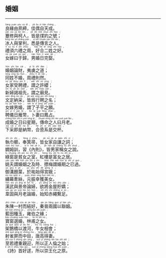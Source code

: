 ## 婚姻
---
<div>

<p>
<ruby><rb> 良緣由夙締，佳偶自天成。 </rb> <rt>liáng  yuán  yóu  sù  dì ， jiā  ǒu  zì  tiān  chéng 。</rt></ruby><BR>
<ruby><rb> 蹇修與柯人，皆是煤妁之號； </rb> <rt>jiǎn  xiū  yǔ  kē  rén ， jiē  shì  méi  shuò  zhī  hào ；</rt></ruby><BR>
<ruby><rb> 冰人與掌判，悉是傳言之人。 </rb> <rt>bīng  rén  yǔ  zhǎng  pàn ， xī  shì  chuán  yán  zhī  rén 。</rt></ruby><BR>
<ruby><rb> 禮須六禮之周，好合二姓之好。 </rb> <rt>lǐ  xū  liù  lǐ  zhī  zhōu ， hǎo  hé  èr  xìng  zhī  hǎo 。</rt></ruby><BR>
<ruby><rb> 女嫁曰于歸，男婚日完娶。 </rb> <rt>nǚ  jià  yuē  yú  guī ， nán  hūn  rì  wán  qǔ 。</rt></ruby><BR></P>

<p>
<ruby><rb> 婚姻論財，夷虜之道； </rb> <rt>hūn  yīn  lùn  cái ， yí  lǔ  zhī  dào ；</rt></ruby><BR>
<ruby><rb> 同姓不婚，周禮則然。 </rb> <rt>tóng  xìng  bù  hūn ， zhōu  lǐ  zé  rán 。</rt></ruby><BR>
<ruby><rb> 女家受聘禮，謂之許纓； </rb> <rt>nǚ  jiā  shòu  pìn  lǐ ， wèi  zhī  xǔ  yīng ；</rt></ruby><BR>
<ruby><rb> 新婦謁祖先，謂之廟見。 </rb> <rt>xīn  fù  yè  zǔ  xiān ， wèi  zhī  miào  jiàn 。</rt></ruby><BR>
<ruby><rb> 文定納采，皆爲行聘之名； </rb> <rt>wén  dìng  nà  cǎi ， jiē  wèi  xíng  pìn  zhī  míng ；</rt></ruby><BR>
<ruby><rb> 女嫁男婚，謂了子平之願。 </rb> <rt>nǚ  jià  nán  hūn ， wèi  le  zǐ  píng  zhī  yuàn 。</rt></ruby><BR>
<ruby><rb> 聘儀日雁幣，卜妻曰鳳占。 </rb> <rt>pìn  yí  rì  yàn  bì ， bo  qī  yuē  fèng  zhàn 。</rt></ruby><BR>
<ruby><rb> 成婚之日曰星期，傳命之人曰月老。 </rb> <rt>chéng  hūn  zhī  rì  yuē  xīng  qī ， chuán  mìng  zhī  rén  yuē  yuè  lǎo 。</rt></ruby><BR>
<ruby><rb> 下采即是納幣，合巹系是交杯。 </rb> <rt>xià  cǎi  jí  shì  nà  bì ， hé  jǐn  xì  shì  jiāo  bēi 。</rt></ruby><BR></P>

<p>
<ruby><rb> 執巾櫛，奉箕帚，皆女家自謙之詞； </rb> <rt>zhí  jīn  zhì ， fèng  jī  zhǒu ， jiē  nǚ  jiā  zì  qiān  zhī  cí ；</rt></ruby><BR>
<ruby><rb> 嫺姆訓，習《內則》，皆男家稱女之說。 </rb> <rt>xián  mǔ  xùn ， xí 《 nèi  zé 》， jiē  nán  jiā  chēng  nǚ  zhī  shuō 。</rt></ruby><BR>
<ruby><rb> 綠窗是貧女之室，紅樓是富女之居。 </rb> <rt>lǜ  chuāng  shì  pín  nǚ  zhī  shì ， hóng  lóu  shì  fù  nǚ  zhī  jū 。</rt></ruby><BR>
<ruby><rb> 姚夭謂婚姻之及時．摽梅謂婚期之已過。 </rb> <rt>yáo  yāo  wèi  hūn  yīn  zhī  jí  shí ． biāo  méi  wèi  hūn  qī  zhī  yǐ  guò 。</rt></ruby><BR>
<ruby><rb> 御溝題葉，於祐始得宮娥； </rb> <rt>yù  gōu  tí  yè ， yú  yòu  shǐ  dé  gōng  é ；</rt></ruby><BR>
<ruby><rb> 繡幕牽絲，元振幸獲美女。 </rb> <rt>xiù  mù  qiān  sī ， yuán  zhèn  xìng  huò  měi  nǚ 。</rt></ruby><BR>
<ruby><rb> 漢武與景帝論婦，欲將金屋貯嬌； </rb> <rt>hàn  wǔ  yǔ  jǐng  dì  lùn  fù ， yù  jiāng  jīn  wū  zhù  jiāo ；</rt></ruby><BR>
<ruby><rb> 韋固與月老論婚，始知赤繩繫足。 </rb> <rt>wéi  gù  yǔ  yuè  lǎo  lùn  hūn ， shǐ  zhī  chì  shéng  xì  zú 。</rt></ruby><BR></P>

<p>
<ruby><rb> 朱陳一村而結好，秦晉兩國以聯姻。 </rb> <rt>zhū  chén  yī  cūn  ér  jié  hǎo ， qín  jìn  liǎng  guó  yǐ  lián  yīn 。</rt></ruby><BR>
<ruby><rb> 藍田種玉，雍伯之緣； </rb> <rt>lán  tián  zhǒng  yù ， yōng  bó  zhī  yuán ；</rt></ruby><BR>
<ruby><rb> 寶窗選婚，林甫之女。 </rb> <rt>bǎo  chuāng  xuǎn  hūn ， lín  fǔ  zhī  nǚ 。</rt></ruby><BR>
<ruby><rb> 架鵲橋以渡河，牛女相會； </rb> <rt>jià  què  qiáo  yǐ  dù  hé ， niú  nǚ  xiāng  huì ；</rt></ruby><BR>
<ruby><rb> 射雀屏而中目，唐高得妻。 </rb> <rt>shè  què  píng  ér  zhōng  mù ， táng  gāo  dé  qī 。</rt></ruby><BR>
<ruby><rb> 至若禮重親迎，所以正人倫之始； </rb> <rt>zhì  ruò  lǐ  zhòng  qīn  yíng ， suǒ  yǐ  zhèng  rén  lún  zhī  shǐ ；</rt></ruby><BR>
<ruby><rb> 《詩》首好逑，所以崇王化之原。 </rb> <rt>《 shī 》 shǒu  hǎo  qiú ， suǒ  yǐ  chóng  wáng  huà  zhī  yuán 。</rt></ruby><BR></P>

</div>
